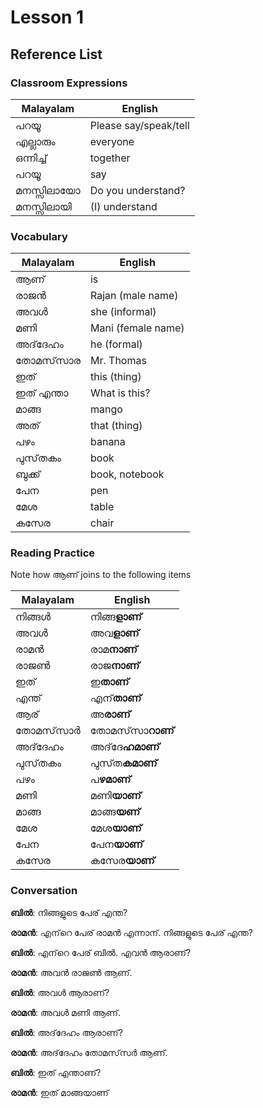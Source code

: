 # Lesson 1

## Reference List

### Classroom Expressions

| Malayalam | English               |
|-----------|-----------------------|
| പറയൂ       | Please say/speak/tell |
| എല്ലാരും    | everyone              |
| ഒന്നിച്ച്    | together              |
| പറയൂ       | say                   |
| മനസ്സിലായോ | Do you understand?    |
| മനസ്സിലായി | (I) understand        |


### Vocabulary

| Malayalam | English            |
|-----------|--------------------|
| ആണ്        | is                 |
| രാജൻ      | Rajan (male name)  |
| അവൾ       | she (informal)     |
| മണി       | Mani (female name) |
| അദ്‌ദേഹം    | he (formal)        |
| തോമസ്‌സാര   | Mr. Thomas         |
| ഇത്        | this (thing)       |
| ഇത് എന്താ   | What is this?      |
| മാങ്ങ      | mango              |
| അത്        | that (thing)       |
| പഴം       | banana             |
| പുസ്‌തകം     | book               |
| ബുക്ക്       | book, notebook     |
| പേന       | pen                |
| മേശ       | table              |
| കസേര      | chair              |

### Reading Practice

Note how ആണ് joins to the following items

| Malayalam | English   |
|-----------|-----------|
| നിങ്ങൾ     | നിങ്ങ**ളാണ്**   |
| അവൾ       | അവ**ളാണ്**     |
| രാമൻ      | രാമ**നാണ്**    |
| രാജൺ      | രാജ**നാണ്**    |
| ഇത്        | ഇ**താണ്**      |
| എന്ത്       | എന്**താണ്**     |
| ആര്        | അ**രാണ്**      |
| തോമസ്‌സാർ   | തോമസ്‌സാ**റാണ്** |
| അദ്‌ദേഹം    | അദ്‌ദേ**ഹമാണ്**  |
| പുസ്‌തകം     | പുസ്‌ത**കമാണ്**   |
| പഴം       | പ**ഴമാണ്**     |
| മണി       | മണി**യാണ്**    |
| മാങ്ങ      | മാങ്ങ**യണ്**    |
| മേശ       | മേശ**യാണ്**    |
| പേന       | പേന**യാണ്**    |
| കസേര      | കസേര**യാണ്**   |

### Conversation

**ബിൽ**: നിങ്ങളുടെ പേര് എന്ത?

**രാമൻ**: എന്‌റെ പേര് രാമൻ എന്നാന്. നിങ്ങളുടെ പേര് എന്ത?

**ബിൽ**: എന്‌റെ പേര് ബിൽ. എവൻ ആരാണ്?

**രാമൻ**: അവൻ രാജൺ ആണ്.

**ബിൽ**: അവൾ ആരാണ്?

**രാമൻ**: അവൾ മണി ആണ്.

**ബിൽ**: അദ്‌ദേഹം ആരാണ്?

**രാമൻ**: അദ്‌ദേഹം തോമസ്‌സർ ആണ്.

**ബിൽ**: ഇത് എന്താണ്?

**രാമൻ**: ഇത് മാങ്ങയാണ്
